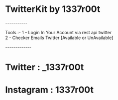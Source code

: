 # TwitterKit by 1337r00t
-----------<br>

Tools :-
1 - Login In Your Account via rest api twitter<br>
2 - Checker Emails Twitter [Available or UnAvailable]<br>

-------------<br>
# Twitter : _1337r00t
# Instagram : 1337r00t
